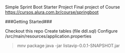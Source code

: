 Simple Sprint Boot Starter Project
Final project of Course https://cursos.alura.com.br/course/springboot

###Getting Started###

Checkout this repo
Create tables (file ddl.sql)
Configure /src/main/resources/application.properties

> mnv package
> java -jar listavip-0.0.1-SNAPSHOT.jar
